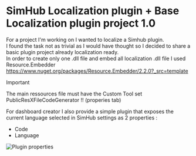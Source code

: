 ﻿# SimHub Localization plugin + Base Localization plugin project 1.0 #
For a project I'm working on I wanted to localize a Simhub plugin.  
I found the task not as trivial as I would have thought so I decided to share a basic plugin project already localization ready.  
In order to create only one .dll file and embed all localization .dll file I used Resource.Embedder https://www.nuget.org/packages/Resource.Embedder/2.2.0?_src=template

> [!IMPORTANT]
> The main ressources file must have the Custom Tool set PublicResXFileCodeGenerator !! (properies tab)
> 
For dashboard creator I also provide a simple plugin that exposes the current language selected in SimHub settings as 2 properties :
- Code
- Language

![Plugin properties](https://www.overtake.gg/attachments/localizationdetector-png.834458/)
